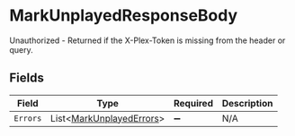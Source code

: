 # MarkUnplayedResponseBody

Unauthorized - Returned if the X-Plex-Token is missing from the header or query.


## Fields

| Field                                                                   | Type                                                                    | Required                                                                | Description                                                             |
| ----------------------------------------------------------------------- | ----------------------------------------------------------------------- | ----------------------------------------------------------------------- | ----------------------------------------------------------------------- |
| `Errors`                                                                | List<[MarkUnplayedErrors](../../Models/Requests/MarkUnplayedErrors.md)> | :heavy_minus_sign:                                                      | N/A                                                                     |